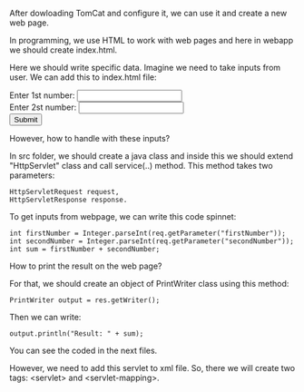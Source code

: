 After dowloading TomCat and configure it, we can use it and create a new web page.

In programming, we use HTML to work with web pages and here in webapp we should create index.html.

Here we should write specific data. Imagine we need to take inputs from user.
We can add this to index.html file:

<form action="add">
		Enter 1st number: <input type="text" name="firstNumber"><br>
		Enter 2st number: <input type="text" name="secondNumber"><br>
		<input type="submit">
	</form>

However, how to handle with these inputs? 

In src folder, we should create a java class and inside this we should extend "HttpServlet" class and call service(..) method.
This method takes two parameters:

	HttpServletRequest request, 
	HttpServletResponse response.

To get inputs from webpage, we can write this code spinnet:

	int firstNumber = Integer.parseInt(req.getParameter("firstNumber"));
	int secondNumber = Integer.parseInt(req.getParameter("secondNumber"));	
	int sum = firstNumber + secondNumber;


How to print the result on the web page?

For that, we should create an object of PrintWriter class using this method: 

	PrintWriter output = res.getWriter();

Then we can write: 

	output.println("Result: " + sum);


You can see the coded in the next files.

However, we need to add this servlet to xml file. So, there we will create two tags:  \<servlet\> and \<servlet-mapping\>.

